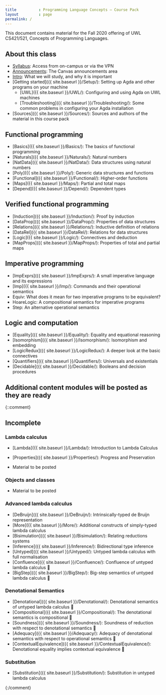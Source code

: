 ```yaml
---
title          : Programming Language Concepts — Course Pack
layout         : page
permalink: /
---
```


This document contains material for the Fall 2020 offering of UWL
CS421/521, Concepts of Programming Languages.

## About this class

  - [Syllabus](https://docker.cs.uwlax.edu:9443/jmaraist/421/syllabus.pdf): Access from on-campus or via the VPN
  - [Announcements](https://uwlac.instructure.com/courses/334351/announcements):
    The Canvas announcements area
  - [Intro](https://uwlac.instructure.com/courses/334351/pages/what-we-will-study?module_item_id=6031628): What we will study, and why it is important
  - [Getting started]({{ site.baseurl }}/Setup/): Setting up Agda and
    other programs on your machine
    - [UWL]({{ site.baseurl }}/UWL/): Configuring and using
      Agda on UWL machines
    - [Troubleshooting]({{ site.baseurl }}/Troubleshooting/): Some
      common problems in configuring your Agda installation
  - [Sources]({{ site.baseurl }}/Sources/): Sources and authors of the
    material in this course pack

## Functional programming

  - [Basics]({{ site.baseurl }}/Basics/): The basics of functional
    programming
  - [Naturals]({{ site.baseurl }}/Naturals/): Natural numbers
  - [NatData]({{ site.baseurl }}/NatData/): Data structures using
    natural numbers
  - [Poly]({{ site.baseurl }}/Poly/): Generic data structures and functions
  - [Functional]({{ site.baseurl }}/Functional/): Higher-order functions
  - [Maps]({{ site.baseurl }}/Maps/): Partial and total maps
  - [Depend]({{ site.baseurl }}/Depend/): Dependent types

## Verified functional programming

  - [Induction]({{ site.baseurl }}/Induction/): Proof by induction
  - [DataProp]({{ site.baseurl }}/DataProp/): Properties of data structures
  - [Relations]({{ site.baseurl }}/Relations/): Inductive definition of relations
  - [DataRel]({{ site.baseurl }}/DataRel/): Relations for data structures
  - [Logic]({{ site.baseurl }}/Logic/): Connectives and deduction
  - [MapProps]({{ site.baseurl }}/MapProps/): Properties of total and partial maps

## Imperative programming
  - [ImpExprs]({{ site.baseurl }}/ImpExprs/): A small imperative language and its expressions
  - [Imp]({{ site.baseurl }}/Imp/): Commands and their operational semantics
  - Equiv: What does it mean for two imperative programs to be equivalent?
  - HoareLogic: A compositional semantics for imperative programs
  - Step: An alternative operational semantics

## Logic and computation
  - [Equality]({{ site.baseurl }}/Equality/): Equality and equational reasoning
  - [Isomorphism]({{ site.baseurl }}/Isomorphism/): Isomorphism and embedding
  - [LogicRedux]({{ site.baseurl }}/LogicRedux/): A deeper look at the basic connectives
  - [Quantifiers]({{ site.baseurl }}/Quantifiers/): Universals and existentials
  - [Decidable]({{ site.baseurl }}/Decidable/): Booleans and decision procedures

## Additional content modules will be posted as they are ready

{::comment}

## Incomplete

### Lambda calculus

  - [Lambda]({{ site.baseurl }}/Lambda/): Introduction to Lambda Calculus
  - [Properties]({{ site.baseurl }}/Properties/): Progress and Preservation

- Material to be posted

### Objects and classes
  - Material to be posted

### Advanced lambda calculus

  - [DeBruijn]({{ site.baseurl }}/DeBruijn/): Intrinsically-typed de Bruijn representation
  - [More]({{ site.baseurl }}/More/): Additional constructs of simply-typed lambda calculus
  - [Bisimulation]({{ site.baseurl }}/Bisimulation/): Relating reductions systems
  - [Inference]({{ site.baseurl }}/Inference/): Bidirectional type inference
  - [Untyped]({{ site.baseurl }}/Untyped/): Untyped lambda calculus with full normalisation
  - [Confluence]({{ site.baseurl }}/Confluence/): Confluence of untyped lambda calculus 🚧
  - [BigStep]({{ site.baseurl }}/BigStep/): Big-step semantics of untyped lambda calculus 🚧

### Denotational Semantics

  - [Denotational]({{ site.baseurl }}/Denotational/): Denotational semantics of untyped lambda calculus 🚧
  - [Compositional]({{ site.baseurl }}/Compositional/): The denotational semantics is compositional 🚧
  - [Soundness]({{ site.baseurl }}/Soundness/): Soundness of reduction with respect to denotational semantics 🚧
  - [Adequacy]({{ site.baseurl }}/Adequacy/): Adequacy of denotational semantics with respect to operational semantics 🚧
  - [ContextualEquivalence]({{ site.baseurl }}/ContextualEquivalence/): Denotational equality implies contextual equivalence 🚧

### Substitution

  - [Substitution]({{ site.baseurl }}/Substitution/): Substitution in untyped lambda calculus

{:/comment}
